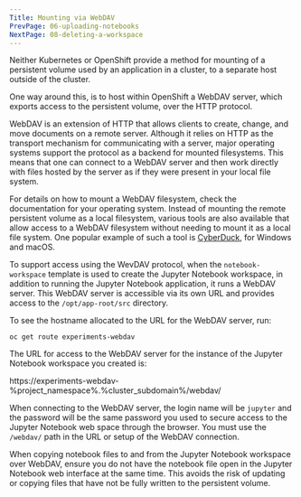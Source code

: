```yaml
---
Title: Mounting via WebDAV
PrevPage: 06-uploading-notebooks
NextPage: 08-deleting-a-workspace
---
```


Neither Kubernetes or OpenShift provide a method for mounting of a persistent volume used by an application in a cluster, to a separate host outside of the cluster.

One way around this, is to host within OpenShift a WebDAV server, which exports access to the persistent volume, over the HTTP protocol.

WebDAV is an extension of HTTP that allows clients to create, change, and move documents on a remote server. Although it relies on HTTP as the transport mechanism for communicating with a server, major operating systems support the protocol as a backend for mounted filesystems. This means that one can connect to a WebDAV server and then work directly with files hosted by the server as if they were present in your local file system.

For details on how to mount a WebDAV filesystem, check the documentation for your operating system. Instead of mounting the remote persistent volume as a local filesystem, various tools are also available that allow access to a WebDAV filesystem without needing to mount it as a local file system. One popular example of such a tool is [CyberDuck](https://cyberduck.io/), for Windows and macOS.

To support access using the WevDAV protocol, when the `notebook-workspace` template is used to create the Jupyter Notebook workspace, in addition to running the Jupyter Notebook application, it runs a WebDAV server. This WebDAV server is accessible via its own URL and provides access to the `/opt/app-root/src` directory.

To see the hostname allocated to the URL for the WebDAV server, run:

```execute
oc get route experiments-webdav
```

The URL for access to the WebDAV server for the instance of the Jupyter Notebook workspace you created is:

https://experiments-webdav-%project_namespace%.%cluster_subdomain%/webdav/

When connecting to the WebDAV server, the login name will be `jupyter` and the password will be the same password you used to secure access to the Jupyter Notebook web space through the browser. You must use the `/webdav/` path in the URL or setup of the WebDAV connection.

When copying notebook files to and from the Jupyter Notebook workspace over WebDAV, ensure you do not have the notebook file open in the Jupyter Notebook web interface at the same time. This avoids the risk of updating or copying files that have not be fully written to the persistent volume.
